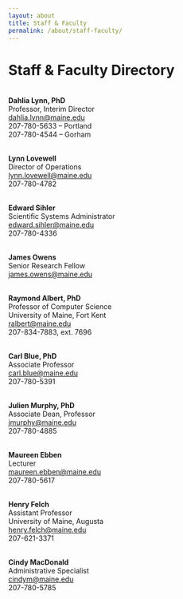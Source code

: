 ```yaml
---
layout: about
title: Staff & Faculty
permalink: /about/staff-faculty/
---
```


<h1> Staff & Faculty Directory</h1>

<strong><br>Dahlia Lynn, PhD</strong>
<br>Professor, Interim Director
<br><a href="dahlia.lynn@maine.edu">dahlia.lynn@maine.edu</a>
<br>207-780-5633 – Portland
<br>207-780-4544 – Gorham

<strong><br>Lynn Lovewell</strong>
<br>Director of Operations
<br><a href="mailto:lynn.lovewell@maine.edu">lynn.lovewell@maine.edu</a>
<br>207-780-4782

<strong><br>Edward Sihler</strong>
<br>Scientific Systems Administrator
<br><a href="mailto:edward.sihler@maine.edu">edward.sihler@maine.edu</a>
<br>207-780-4336

<strong><br>James Owens</strong>
<br>Senior Research Fellow
<br><a href="mailto:james.owens@maine.edu">james.owens@maine.edu</a>

<strong><br>Raymond Albert, PhD</strong>
<br>Professor of Computer Science
<br>University of Maine, Fort Kent
<br><a href="mailto:ralbert@maine.edu">ralbert@maine.edu</a>
<br>207-834-7883, ext. 7696

<strong><br>Carl Blue, PhD</strong>
<br>Associate Professor
<br><a href="mailto:carl.blue@maine.edu">carl.blue@maine.edu</a>
<br>207-780-5391

<strong><br>Julien Murphy, PhD</strong>
<br>Associate Dean, Professor
<br><a href="mailto:jmurphy@maine.edu">jmurphy@maine.edu</a>
<br>207-780-4885

<strong><br>Maureen Ebben</strong>
<br>Lecturer
<br><a href="mailto:maureen.ebben@maine.edu">maureen.ebben@maine.edu</a>
<br>207-780-5617

<strong><br>Henry Felch</strong>
<br>Assistant Professor
<br>University of Maine, Augusta
<br><a href="mailto:henry.felch@maine.edu">henry.felch@maine.edu</a>
<br>207-621-3371

<strong><br>Cindy MacDonald</strong>
<br>Administrative Specialist
<br><a href="mailto:cindym@maine.edu">cindym@maine.edu</a>
<br>207-780-5785
